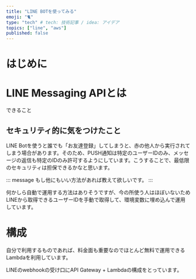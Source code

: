 ```yaml
---
title: "LINE BOTを使ってみる"
emoji: "🐈"
type: "tech" # tech: 技術記事 / idea: アイデア
topics: ["line", "aws"]
published: false
---
```


# はじめに



# LINE Messaging APIとは

できること

## セキュリティ的に気をつけたこと

LINE Botを使うと誰でも「お友達登録」してしまうと、赤の他人から実行されてしまう場合があります。そのため、PUSH通知は特定のユーザーIDのみ、メッセージの返信も特定のIDのみ許可するようにしています。こうすることで、最低限のセキュリティは担保できるかなと思います。

::: message
もし他にもいい方法があれば教えて欲しいです。
::: 

何かしら自動で運用する方法はありそうですが、今の所使う人はほぼいないためLINEから取得できるユーザーIDを手動で取得して、環境変数に埋め込んで運用しています。

# 構成

自分で利用するものであれば、料金面も重要なのでほとんど無料で運用できるLambdaを利用しています。

LINEのwebhookの受け口にAPI Gateway + Lambdaの構成をとっています。

